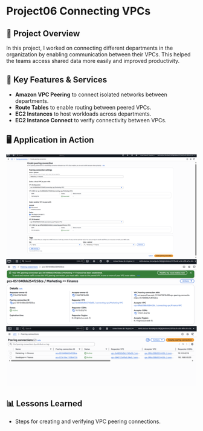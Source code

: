 # Project06 Connecting VPCs

## 📌 Project Overview
In this project, I worked on connecting different departments in the organization by enabling communication between their VPCs. This helped the teams access shared data more easily and improved productivity.

## 🚀 Key Features & Services
- **Amazon VPC Peering** to connect isolated networks between departments.
- **Route Tables** to enable routing between peered VPCs.
- **EC2 Instances** to host workloads across departments.
- **EC2 Instance Connect** to verify connectivity between VPCs.

## 🖥️ Application in Action
![VPC Peering](p6-1.png)
![VPC Peering](p6-2.png)
![VPC Peering](p6-3.png)

## 📊 Lessons Learned
- Steps for creating and verifying VPC peering connections.
